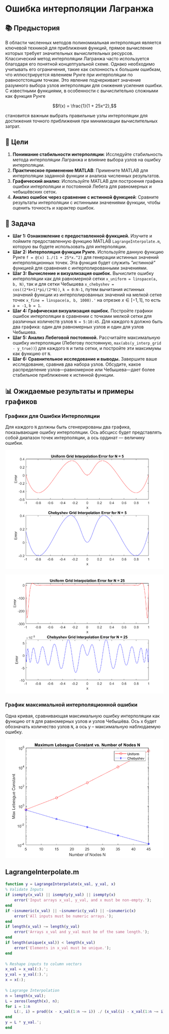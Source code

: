 # Ошибка интерполяции Лагранжа

## 📚 Предыстория

В области численных методов полиномиальная интерполяция является ключевой техникой для приближения функций, прямое вычисление которых требует значительных вычислительных ресурсов. Классический метод интерполяции Лагранжа часто используется благодаря его понятной концептуальной схеме. Однако необходимо учитывать его ограничения, такие как склонность к большим ошибкам, что иллюстрируется явлением Рунге при интерполяции по равноотстоящим точкам. Это явление подчеркивает значение разумного выбора узлов интерполяции для снижения усиления ошибки. С известными функциями, в особенности с вычислительно сложными как функция Рунге

$$f(x) = \frac{1}{1 + 25x^2},$$

становится важным выбрать правильные узлы интерполяции для достижения точного приближения при минимизации вычислительных затрат.

## 🎯 Цели

1. **Понимание стабильности интерполяции**: Исследуйте стабильность метода интерполяции Лагранжа и влияние выбора узлов на ошибку интерполяции.
2. **Практическое применение MATLAB**: Примените MATLAB для интерполяции заданной функции и анализа численных результатов.
3. **Графический анализ**: Используйте MATLAB для построения графика ошибки интерполяции и постоянной Лебега для равномерных и чебышёвских сеток.
4. **Анализ ошибок через сравнение с истинной функцией**: Сравните результаты интерполяции с истинными значениями функции, чтобы оценить точность и характер ошибок.

## 📝 Задача

- **Шаг 1: Ознакомление с предоставленной функцией.** Изучите и поймите предоставленную функцию MATLAB `LagrangeInterpolate.m`, которую вы будете использовать для интерполяции.
- **Шаг 2: Интерполяция функции Рунге.** Используйте данную функцию Рунге `f = @(x) 1./(1 + 25*x.^2)` для генерации истинных значений интерполяционных точек. Эта функция будет служить *"истинной"* функцией для сравнения с интерполированными значениями.
- **Шаг 3: Вычисление и визуализация ошибок.** Вычислите ошибку интерполяции как для равномерной сетки `x_uniform = linspace(a, b, N)`, так и для сетки Чебышева `x_chebyshev = cos((2*k+1)*pi/(2*N))`, `k = 0:N-1`, путем вычитания истинных значений функции из интерполированных значений на мелкой сетке точек `x_fine = linspace(a, b, 1000).'` на отрезке $x \in [-1, 1]$, то есть `a = -1`, `b = 1`.
- **Шаг 4: Графическая визуализация ошибок.** Постройте графики ошибок интерполяции в сравнении с точками мелкой сетки для различных количеств узлов `N = 5:10:45`. Для каждого `N` должно быть два графика: один для равномерных узлов и один для узлов Чебышева.
- **Шаг 5: Анализ Лебеговой постоянной.** Рассчитайте максимальную ошибку интерполяции (Лебегову постоянную, `max(abs(y_interp_grid - y_true))`) для каждого `N` и типа сетки, и постройте эти максимумы как функцию от `N`.
- **Шаг 6: Сравнительное исследование и выводы.** Завершите ваше исследование, сравнив два набора узлов. Обсудите, какое распределение узлов—равномерное или Чебышева—дает более стабильное приближение к истинной функции.

## 📊 Ожидаемые результаты и примеры графиков

### Графики для Ошибки Интерполяции

Для каждого `N` должны быть сгенерированы два графика, показывающие ошибку интерполяции. Ось абсцисс будет представлять собой диапазон точек интерполяции, а ось ординат — величину ошибки.

![error_N5](figures/error_5.png)

![error_N25](figures/error_25.png)

### График максимальной интерполяционной ошибки

Одна кривая, сравнивающая максимальную ошибку интерполяции как функцию от `N` для равномерных узлов и узлов Чебышёва. Ось x будет обозначать количество узлов `N`, а ось y – максимальную наблюдаемую ошибку.

![final_graph](figures/error_max_N.png)

## LagrangeInterpolate.m

```matlab
function y = LagrangeInterpolate(x_val, y_val, x)
% Validate Inputs
if isempty(x_val) || isempty(y_val) || isempty(x)
    error('Input arrays x_val, y_val, and x must be non-empty.');
end
if ~isnumeric(x_val) || ~isnumeric(y_val) || ~isnumeric(x)
    error('All inputs must be numeric arrays.');
end
if length(x_val) ~= length(y_val)
    error('Arrays x_val and y_val must be of the same length.');
end
if length(unique(x_val)) < length(x_val)
    error('Elements in x_val must be unique.');
end

% Reshape inputs to column vectors
x_val = x_val(:).';
y_val = y_val(:).';
x = x(:);

% Lagrange Interpolation
n = length(x_val);
L = zeros(length(x), n);
for i = 1:n
    L(:, i) = prod((x - x_val(1:n ~= i)) ./ (x_val(i) - x_val(1:n ~= i)), 2);
end
y = L * y_val.';
end
```
